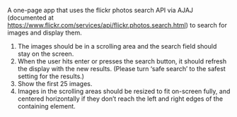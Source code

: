 A one-page app that uses the flickr photos search API via AJAJ (documented at https://www.flickr.com/services/api/flickr.photos.search.html) to search for images and display them.  

1.  The images should be in a scrolling area and the search field should stay on the screen.  
2.  When the user hits enter or presses the search button, it should refresh the display with the new results.  (Please turn ‘safe search’ to the safest setting for the results.)
3.  Show the first 25 images.
4.  Images in the scrolling areas should be resized to fit on-screen fully, and centered horizontally if they don’t reach the left and right edges of the containing element.